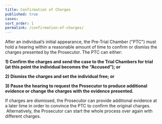 ```yaml
---
title: Confirmation of Charges
published: true
cases:
sort_order: 1
permalink: /confirmation-of-charges/
---
```



After an individual’s initial appearance, the Pre-Trial Chamber ("PTC") must hold a hearing within a reasonable amount of time to confirm or dismiss the charges presented by the Prosecutor. The PTC can either:

**1) Confirm the charges and send the case to the Trial Chambers for trial (at this point the individual becomes the “Accused”); or**

**2) Dismiss the charges and set the individual free; or**

**3) Pause the hearing to request the Prosecutor to produce additional evidence or change the charges with the evidence presented.**

If charges are dismissed, the Prosecutor can provide additional evidence at a later time in order to convince the PTC to confirm the original charges. &nbsp;Alternatively, the Prosecutor can start the whole process over again with different charges.